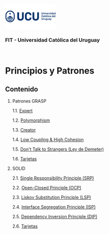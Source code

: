 ![UCU](https://github.com/ucudal/PII_Conceptos_De_POO/raw/master/Assets/logo-ucu.png)

### FIT - Universidad Católica del Uruguay

<br>

# Principios y Patrones

## Contenido

1. Patrones GRASP

    1.1. [Expert](./Expert.md)

    1.2. [Polymorphism](./Polymorphism.md)

    1.3. [Creator](./Creator.md)

    1.4. [Low Coupling & High Cohesion](./LCHC.md)

    1.5. [Don't Talk to Strangers (Ley de Demeter)](Demeter.md)

    1.6. [Tarjetas]()


2. SOLID

    2.1. [Single Responsibility Principle (SRP)](./SRP.md)

    2.2. [Open-Closed Principle (OCP)](./OCP.md)

    2.3. [Liskov Substitution Principle (LSP)](./LSP.md)

    2.4. [Interface Segregation Principle (ISP)](./ISP.md)

    2.5. [Dependency Inversion Principle (DIP)](./DIP.md)

    2.6. [Tarjetas](./Tarjetas/Principios/README.md)